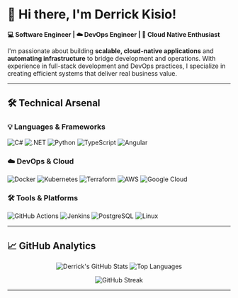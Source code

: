 # 👋 Hi there, I'm Derrick Kisio!

**💻 Software Engineer | ☁️ DevOps Engineer | 🚀 Cloud Native Enthusiast**

I'm passionate about building **scalable, cloud-native applications** and **automating infrastructure** to bridge development and operations. With experience in full-stack development and DevOps practices, I specialize in creating efficient systems that deliver real business value.

---

## 🛠️ Technical Arsenal

### **💡 Languages & Frameworks**
![C#](https://img.shields.io/badge/C%23-239120?style=for-the-badge&logo=c-sharp&logoColor=white)
![.NET](https://img.shields.io/badge/.NET-512BD4?style=for-the-badge&logo=dotnet&logoColor=white)
![Python](https://img.shields.io/badge/Python-3776AB?style=for-the-badge&logo=python&logoColor=white)
![TypeScript](https://img.shields.io/badge/TypeScript-007ACC?style=for-the-badge&logo=typescript&logoColor=white)
![Angular](https://img.shields.io/badge/Angular-DD0031?style=for-the-badge&logo=angular&logoColor=white)

### **☁️ DevOps & Cloud**
![Docker](https://img.shields.io/badge/Docker-2496ED?style=for-the-badge&logo=docker&logoColor=white)
![Kubernetes](https://img.shields.io/badge/Kubernetes-326CE5?style=for-the-badge&logo=kubernetes&logoColor=white)
![Terraform](https://img.shields.io/badge/Terraform-7B42BC?style=for-the-badge&logo=terraform&logoColor=white)
![AWS](https://img.shields.io/badge/AWS-232F3E?style=for-the-badge&logo=amazon-aws&logoColor=white)
![Google Cloud](https://img.shields.io/badge/Google_Cloud-4285F4?style=for-the-badge&logo=google-cloud&logoColor=white)

### **🛠️ Tools & Platforms**
![GitHub Actions](https://img.shields.io/badge/GitHub_Actions-2088FF?style=for-the-badge&logo=github-actions&logoColor=white)
![Jenkins](https://img.shields.io/badge/Jenkins-D24939?style=for-the-badge&logo=jenkins&logoColor=white)
![PostgreSQL](https://img.shields.io/badge/PostgreSQL-4169E1?style=for-the-badge&logo=postgresql&logoColor=white)
![Linux](https://img.shields.io/badge/Linux-FCC624?style=for-the-badge&logo=linux&logoColor=black)

---

## 📈 GitHub Analytics

<div align="center">
  
![Derrick's GitHub Stats](https://github-readme-stats.vercel.app/api?username=kisio&show_icons=true&theme=radical&hide_border=true)
![Top Languages](https://github-readme-stats.vercel.app/api/top-langs/?username=kisio&layout=compact&theme=radical&hide_border=true)

![GitHub Streak](https://streak-stats.demolab.com/?user=kisio&theme=radical&hide_border=true)

</div>

---
